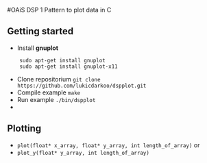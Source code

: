 #OAiS DSP 1
Pattern to plot data in C

## Getting started
- Install **gnuplot**
```
	sudo apt-get install gnuplot
	sudo apt-get install gnuplot-x11
```
- Clone repositorium `git clone https://github.com/lukicdarkoo/dspplot.git`
- Compile example `make`
- Run example `./bin/dspplot`
- 
## Plotting
- `plot(float* x_array, float* y_array, int length_of_array)` or 
- `plot_y(float* y_array, int length_of_array)`
